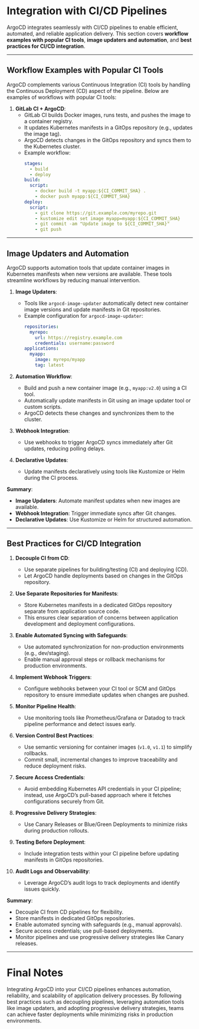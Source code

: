 # **Integration with CI/CD Pipelines**

ArgoCD integrates seamlessly with CI/CD pipelines to enable efficient, automated, and reliable application delivery. This section covers **workflow examples with popular CI tools**, **image updaters and automation**, and **best practices for CI/CD integration**.

---

## **Workflow Examples with Popular CI Tools**

ArgoCD complements various Continuous Integration (CI) tools by handling the Continuous Deployment (CD) aspect of the pipeline. Below are examples of workflows with popular CI tools:

1. **GitLab CI + ArgoCD**:
   - GitLab CI builds Docker images, runs tests, and pushes the image to a container registry.
   - It updates Kubernetes manifests in a GitOps repository (e.g., updates the image tag).
   - ArgoCD detects changes in the GitOps repository and syncs them to the Kubernetes cluster.
   - Example workflow:
     ```yaml
     stages:
       - build
       - deploy
     build:
       script:
         - docker build -t myapp:${CI_COMMIT_SHA} .
         - docker push myapp:${CI_COMMIT_SHA}
     deploy:
       script:
         - git clone https://git.example.com/myrepo.git
         - kustomize edit set image myapp=myapp:${CI_COMMIT_SHA}
         - git commit -am "Update image to ${CI_COMMIT_SHA}"
         - git push
     ```

---

## **Image Updaters and Automation**

ArgoCD supports automation tools that update container images in Kubernetes manifests when new versions are available. These tools streamline workflows by reducing manual intervention.

1. **Image Updaters**:
   - Tools like `argocd-image-updater` automatically detect new container image versions and update manifests in Git repositories.
   - Example configuration for `argocd-image-updater`:
     ```yaml
     repositories:
       myrepo:
         url: https://registry.example.com
         credentials: username:password
     applications:
       myapp:
         image: myrepo/myapp
         tag: latest
     ```

2. **Automation Workflow**:
   - Build and push a new container image (e.g., `myapp:v2.0`) using a CI tool.
   - Automatically update manifests in Git using an image updater tool or custom scripts.
   - ArgoCD detects these changes and synchronizes them to the cluster.

3. **Webhook Integration**:
   - Use webhooks to trigger ArgoCD syncs immediately after Git updates, reducing polling delays.

4. **Declarative Updates**:
   - Update manifests declaratively using tools like Kustomize or Helm during the CI process.

**Summary**:
- **Image Updaters**: Automate manifest updates when new images are available.
- **Webhook Integration**: Trigger immediate syncs after Git changes.
- **Declarative Updates**: Use Kustomize or Helm for structured automation.

---

## **Best Practices for CI/CD Integration**

1. **Decouple CI from CD**:
   - Use separate pipelines for building/testing (CI) and deploying (CD).
   - Let ArgoCD handle deployments based on changes in the GitOps repository.

2. **Use Separate Repositories for Manifests**:
   - Store Kubernetes manifests in a dedicated GitOps repository separate from application source code.
   - This ensures clear separation of concerns between application development and deployment configurations.

3. **Enable Automated Syncing with Safeguards**:
   - Use automated synchronization for non-production environments (e.g., dev/staging).
   - Enable manual approval steps or rollback mechanisms for production environments.

4. **Implement Webhook Triggers**:
   - Configure webhooks between your CI tool or SCM and GitOps repository to ensure immediate updates when changes are pushed.

5. **Monitor Pipeline Health**:
   - Use monitoring tools like Prometheus/Grafana or Datadog to track pipeline performance and detect issues early.

6. **Version Control Best Practices**:
   - Use semantic versioning for container images (`v1.0`, `v1.1`) to simplify rollbacks.
   - Commit small, incremental changes to improve traceability and reduce deployment risks.

7. **Secure Access Credentials**:
   - Avoid embedding Kubernetes API credentials in your CI pipeline; instead, use ArgoCD’s pull-based approach where it fetches configurations securely from Git.

8. **Progressive Delivery Strategies**:
   - Use Canary Releases or Blue/Green Deployments to minimize risks during production rollouts.

9. **Testing Before Deployment**:
   - Include integration tests within your CI pipeline before updating manifests in GitOps repositories.

10. **Audit Logs and Observability**:
    - Leverage ArgoCD’s audit logs to track deployments and identify issues quickly.

**Summary**:
- Decouple CI from CD pipelines for flexibility.
- Store manifests in dedicated GitOps repositories.
- Enable automated syncing with safeguards (e.g., manual approvals).
- Secure access credentials; use pull-based deployments.
- Monitor pipelines and use progressive delivery strategies like Canary releases.

---

# Final Notes

Integrating ArgoCD into your CI/CD pipelines enhances automation, reliability, and scalability of application delivery processes. By following best practices such as decoupling pipelines, leveraging automation tools like image updaters, and adopting progressive delivery strategies, teams can achieve faster deployments while minimizing risks in production environments.
